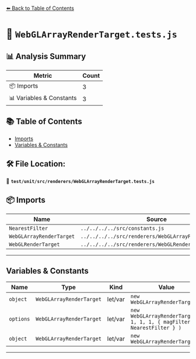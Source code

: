 [⬅️ Back to Table of Contents](../../../../index.md)

# 📄 `WebGLArrayRenderTarget.tests.js`

## 📊 Analysis Summary

| Metric | Count |
|--------|-------|
| 📦 Imports | 3 |
| 📊 Variables & Constants | 3 |

## 📚 Table of Contents

- [Imports](#imports)
- [Variables & Constants](#variables-constants)

## 🛠️ File Location:
📂 **`test/unit/src/renderers/WebGLArrayRenderTarget.tests.js`**

## 📦 Imports

| Name | Source |
|------|--------|
| `NearestFilter` | `../../../../src/constants.js` |
| `WebGLArrayRenderTarget` | `../../../../src/renderers/WebGLArrayRenderTarget.js` |
| `WebGLRenderTarget` | `../../../../src/renderers/WebGLRenderTarget.js` |


---

## Variables & Constants

| Name | Type | Kind | Value | Exported |
|------|------|------|-------|----------|
| `object` | `WebGLArrayRenderTarget` | let/var | `new WebGLArrayRenderTarget()` | ✗ |
| `options` | `WebGLArrayRenderTarget` | let/var | `new WebGLArrayRenderTarget( 1, 1, 1, { magFilter: NearestFilter } )` | ✗ |
| `object` | `WebGLArrayRenderTarget` | let/var | `new WebGLArrayRenderTarget()` | ✗ |


---